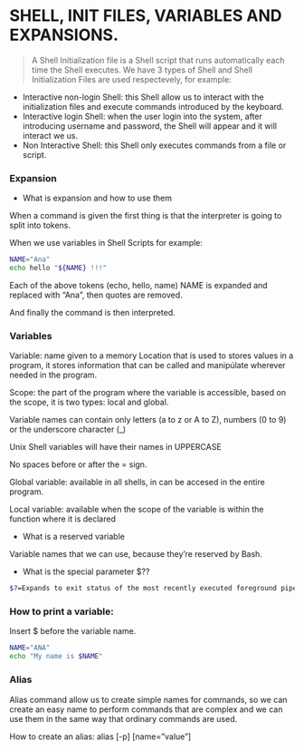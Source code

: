 # SHELL, INIT FILES, VARIABLES AND EXPANSIONS.
> A Shell Initialization file is a Shell script that runs automatically each time the Shell executes.
We have 3 types of Shell and Shell Initialization Files are used respectevely, for example:

- Interactive non-login Shell: this Shell allow us to interact with the initialization files and execute commands introduced by the keyboard.
- Interactive login Shell: when the user login into the system, after introducing username and password, the Shell will appear and it will interact we us.
- Non Interactive Shell: this Shell only executes commands from a file or script.

### Expansion
- What is expansion and how to use them

When a command is given the first thing is that the interpreter is going to split into tokens.

When we use variables in Shell Scripts for example:

```bash
NAME="Ana"
echo hello "${NAME} !!!"
```

Each of the above tokens (echo, hello, name) NAME is expanded and replaced with “Ana”, then quotes are removed.

And finally the command is then interpreted.

### Variables

Variable: name given to a memory Location that is used to stores values in a program, it stores information that can be called and manipúlate wherever needed in the program.

Scope: the part of the program where the variable is accessible, based on the scope, it is two types: local and global.

Variable names can contain only letters (a to z or A to Z), numbers (0 to 9) or the underscore character (_)

Unix Shell variables will have their names in UPPERCASE

No spaces before or after the = sign.

Global variable: available in all shells, in can be accesed in the entire program.

Local variable: available when the scope of the variable is within the function where it is declared

- What is a reserved variable

Variable names that we can use, because they’re reserved by Bash.

- What is the special parameter $??
```bash
$?=Expands to exit status of the most recently executed foreground pipeline.
```
### How to print a variable:

Insert $ before the variable name.
```bash
NAME="ANA"
echo "My name is $NAME"
```

### Alias

Alias command allow us to create simple names for commands, so we can create an easy name to perform commands that are complex and we can use them in the same way that ordinary commands are used.

How to create an alias:
alias [-p] [name=”value”]
